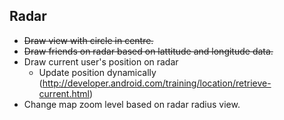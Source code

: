 Radar
-------------------

- ~~Draw view with circle in centre.~~
- ~~Draw friends on radar based on lattitude and longitude data.~~
- Draw current user's position on radar
  - Update position dynamically (http://developer.android.com/training/location/retrieve-current.html) 
- Change map zoom level based on radar radius view.

